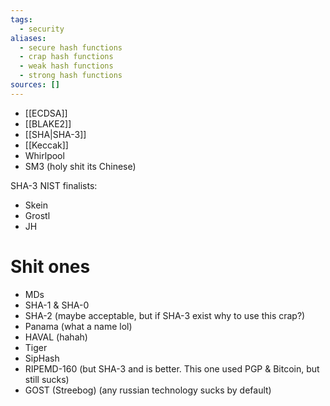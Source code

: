```yaml
---
tags:
  - security
aliases:
  - secure hash functions
  - crap hash functions
  - weak hash functions
  - strong hash functions
sources: []
---
```

- [[ECDSA]]
- [[BLAKE2]]
- [[SHA|SHA-3]]
- [[Keccak]]
- Whirlpool
- SM3 (holy shit its Chinese)

SHA-3 NIST finalists:
- Skein
- Grostl
- JH

# Shit ones
- MDs
- SHA-1 & SHA-0
- SHA-2 (maybe acceptable, but if SHA-3 exist why to use this crap?)
- Panama (what a name lol)
- HAVAL (hahah)
- Tiger
- SipHash
- RIPEMD-160 (but SHA-3 and is better. This one used PGP & Bitcoin, but still sucks)
- GOST (Streebog) (any russian technology sucks by default)